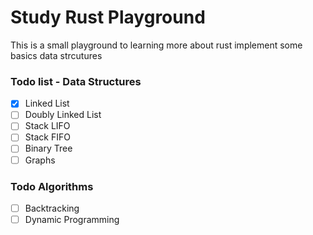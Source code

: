 # Study Rust Playground

This is a small playground to learning more about rust implement
some basics data strcutures

### Todo list - Data Structures 

- [x] Linked List
- [ ] Doubly Linked List
- [ ] Stack LIFO 
- [ ] Stack FIFO 
- [ ] Binary Tree
- [ ] Graphs

### Todo Algorithms

- [ ] Backtracking
- [ ] Dynamic Programming
